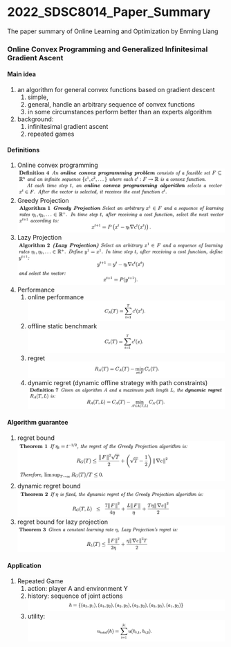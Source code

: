 # 2022_SDSC8014_Paper_Summary
The paper summary of Online Learning and Optimization by Enming Liang


### Online Convex Programming and Generalized Infinitesimal Gradient Ascent
#### Main idea
1. an algorithm for general convex functions based on gradient descent
   1. simple, 
   2. general, handle an arbitrary sequence of convex functions
   3. in some circumstances perform better than an experts algorithm
2. background:
   1. infinitesimal gradient ascent
   2. repeated games
 
#### Definitions
1. Online convex programming
![](2022-01-28-14-35-06.png)
2. Greedy Projection
![](2022-01-28-14-36-07.png)
3. Lazy Projection
![](2022-01-28-14-53-54.png)
4. Performance
   1. online performance
![](2022-01-28-14-40-03.png)
   2. offline static benchmark
![](2022-01-28-14-40-14.png)
   1. regret 
![](2022-01-28-14-40-33.png)
   1. dynamic regret (dynamic offline strategy with path constraints)
![](2022-01-28-14-48-44.png)

#### Algorithm guarantee
1. regret bound
![](2022-01-28-14-41-50.png)
2. dynamic regret bound
![](2022-01-28-14-51-10.png)
3. regret bound for lazy projection
![](2022-01-28-14-55-16.png)


#### Application
1. Repeated Game
    1. action: player A and environment Y
    2. history: sequence of joint actions
![](2022-01-28-14-58-00.png)
    3. utility: 
![](2022-01-28-14-58-36.png)
#### 

